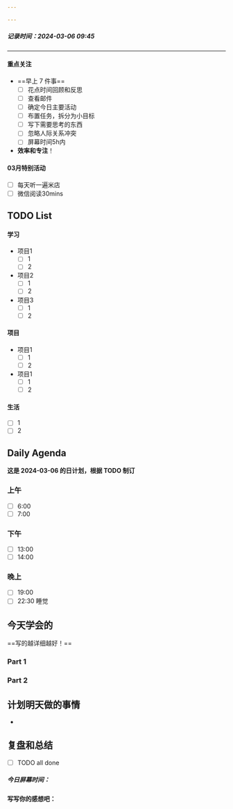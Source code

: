 ```yaml
---

---
```

##### 记录时间：2024-03-06 09:45

---
#### 重点关注
-  ==早上 7 件事==
    - [ ] 花点时间回顾和反思
    - [ ] 查看邮件
    - [ ] 确定今日主要活动
    - [ ] 布置任务，拆分为小目标
    - [ ] 写下需要思考的东西
    - [ ] 忽略人际关系冲突
    - [ ] 屏幕时间5h内
- **效率和专注**！
#### 03月特别活动
- [ ] 每天听一遍米店 
- [ ] 微信阅读30mins

## TODO List

#### 学习
- 项目1
	- [ ] 1
	- [ ] 2
- 项目2
	- [ ] 1
	- [ ] 2
- 项目3
	- [ ] 1
	- [ ] 2

#### 项目
- 项目1
	- [ ] 1
	- [ ] 2
- 项目1
	- [ ] 1
	- [ ] 2

#### 生活
- [ ] 1
- [ ] 2

## Daily Agenda
**这是 2024-03-06 的日计划，根据 TODO 制订**

### 上午
- [ ] 6:00
- [ ] 7:00
### 下午
- [ ] 13:00
- [ ] 14:00
### 晚上
- [ ] 19:00
- [ ] 22:30 睡觉

## 今天学会的
==写的越详细越好！==
### Part 1

### Part 2

## 计划明天做的事情

- 

## 复盘和总结
- [ ] TODO all done
##### 今日屏幕时间：
#### 写写你的感想吧：
